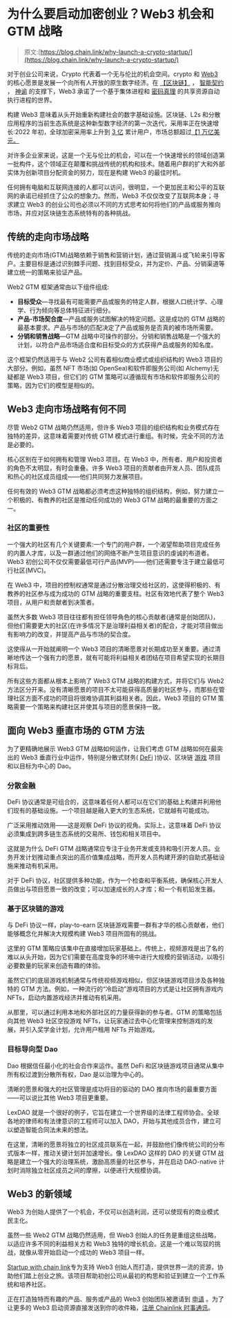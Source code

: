 # 为什么要启动加密创业？Web3 机会和 GTM 战略

> 原文:[https://blog.chain.link/why-launch-a-crypto-startup/](https://blog.chain.link/why-launch-a-crypto-startup/)

对于创业公司来说，Crypto 代表着一个无与伦比的机会空间。crypto 和 [Web3](https://chain.link/education/web3) 的核心愿景是发展一个向所有人开放的原生数字经济。在 [【区块链】](https://blog.chain.link/what-is-blockchain/) ， [智能契约](https://chain.link/education/smart-contracts) ， [神谕](https://chain.link/education/blockchain-oracles) 的支撑下，Web3 承诺了一个基于集体进程和 [密码真理](https://blog.chain.link/what-is-cryptographic-truth/) 的共享资源自动执行进程的世界。

构建 Web3 意味着从头开始重新构建社会的数字基础设施。区块链、L2s 和分散应用程序的当前生态系统是这种新型数字经济的第一次迭代，采用率正在快速增长:2022 年初，全球加密采用率上升到 [3 亿](https://blog.crypto.com/global-crypto-owners-near-300-million-predicted-to-hit-1-billion-by-the-end-of-2022/) 累计用户，市场总额超过[【1 万亿美元。](https://coinmarketcap.com/charts/)

对许多企业家来说，这是一个无与伦比的机会，可以在一个快速增长的领域创造第一批构件，这个领域正在颠覆和挑战传统的机构和技术。随着用户群的扩大和外部实体为创新项目分配资金的努力，现在是构建 Web3 的最佳时机。

任何拥有电脑和互联网连接的人都可以访问，很明显，一个更加民主和公平的互联网的承诺已经抓住了公众的想象力。然而，Web3 不仅仅改变了互联网本身；寻求建立 Web3 的创业公司也必须以不同的方式思考如何将他们的产品或服务推向市场，并应对区块链生态系统特有的各种挑战。

## **传统的走向市场战略**

传统的走向市场(GTM)战略依赖于销售和营销计划，通过营销漏斗或飞轮来引导客户。主要目标是通过识别棘手问题、找到目标受众，并为定价、产品、分销渠道等建立统一的策略来验证产品。

Web2 GTM 框架通常由以下组件组成:

*   **目标受众**—寻找最有可能需要产品或服务的特定人群，根据人口统计学、心理学、行为倾向等总体特征进行细分。
*   **产品-市场契合度**—产品或服务试图解决的特定问题。这是成功的 GTM 战略的最基本要求。产品与市场的匹配决定了产品或服务是否真的被市场所需要。
*   **分销和销售战略**—GTM 战略中可操作的部分。分销和销售战略是一个强大的计划，以符合产品市场适合度和目标受众的方式获得产品或服务的知名度。

这个框架仍然适用于与 Web2 公司有着相似商业模式或组织结构的 Web3 项目的大部分。例如，虽然 NFT 市场(如 OpenSea)和软件即服务公司(如 Alchemy)无疑都是 Web3 项目，但它们的 GTM 策略可以遵循现有市场和软件即服务公司的策略，因为它们的模型是相似的。

## Web3 走向市场战略有何不同

尽管 Web2 GTM 战略仍然适用，但许多 Web3 项目的组织结构和业务模式存在独特的差异，这意味着需要对传统 GTM 模式进行重组。有时候，完全不同的方法是必要的。

核心区别在于如何拥有和管理 Web3 项目。在 Web3 中，所有者、用户和投资者的角色不太明显，有时会重叠。许多 Web3 项目的贡献者由开发人员、团队成员和热心的社区成员组成——他们共同努力发展项目。

任何有效的 Web3 GTM 战略都必须考虑这种独特的组织结构，例如，努力建立一个积极的、有教养的社区是推动任何成功的 Web3 GTM 战略的最重要的方面之一。

### 社区的重要性

一个强大的社区有几个关键要素:一个专门的用户群，一个渴望帮助项目完成任务的内置人才库，以及一群通过他们的网络不断产生项目意识的虔诚的布道者。Web3 初创公司不仅仅需要最低可行产品(MVP)——他们还需要专注于建立最低可行社区(MVC)。

在 Web3 中，项目的控制权通常是通过分散治理交给社区的，这使得积极的、有教养的社区参与成为成功的 GTM 战略的重要支柱。社区有效地代表了整个 Web3 项目，从用户和贡献者到决策者。

虽然大多数 Web3 项目往往都有担任领导角色的核心贡献者(通常是创始团队)，但他们需要更大的社区(在许多情况下是治理利益相关者)的配合，才能对项目做出有影响力的改变，并提高产品与市场的契合度。

这使得从一开始就阐明一个 Web3 项目的清晰愿景对长期成功至关重要。通过清晰地传达一个强有力的愿景，就有可能将利益相关者团结在项目希望实现的长期目标背后。

所有这些方面都从根本上影响了 Web3 GTM 战略的构建方式，并将它们与 Web2 方法区分开来。没有清晰愿景的项目不太可能获得高质量的社区参与，而那些在管理社区方面不成功的项目将很难协调其利益相关者。因此，Web3 项目的 GTM 策略需要一个策略来构建社区并使其与项目的愿景保持一致。

## 面向 Web3 垂直市场的 GTM 方法

为了更精确地展示 Web3 GTM 战略如何运作，让我们考虑 GTM 战略如何在最突出的 Web3 垂直行业中运作，特别是分散式财务( [DeFi](https://chain.link/education/defi) )协议、区块链 [游戏](https://blog.chain.link/what-is-play-to-earn/) 项目和以目标为中心的 Dao。

### 分散金融

DeFi 协议通常是可组合的，这意味着任何人都可以在它们的基础上构建并利用他们现有的基础设施。一个项目越是融入更大的生态系统，它就越有可能成功。

广泛采用推动效用——这是观察 DeFi 协议的视角。实际上，这意味着 DeFi 协议必须集成到跨多链生态系统的交易所、钱包和相关项目中。

这就是为什么 DeFi GTM 战略通常应专注于业务开发或支持和吸引开发人员。业务开发计划推动重点突出的高价值集成战略，而开发人员构建开源的自助式基础设施来推动有机采用。

对于 DeFi 协议，社区提供多种功能，作为一个检查和平衡系统，确保核心开发人员做出与项目愿景一致的改变；可以加速成长的人才库；和一个有机铅发生器。

### 基于区块链的游戏

与 DeFi 协议一样，play-to-earn 区块链游戏需要一群有才华的核心贡献者，他们能够概念化并解决大规模构建 Web3 项目所固有的挑战。

这里的 GTM 策略应该集中在直接增加玩家基础上。传统上，视频游戏是出了名的难以从头开始，因为它们需要在高度竞争的环境中进行大规模的营销活动，以吸引必要数量的玩家来创造有趣的体验。

虽然它们的底层游戏机制通常与传统视频游戏相似，但区块链游戏项目涉及各种独特的 GTM 方法。例如，一种流行的“冷启动”游戏项目的方式是让社区拥有游戏内 NFTs，启动内置游戏经济并推动有机采用。

从那里，可以通过利用本地和外部社区的力量获得新的参与者。GTM 的策略包括向其他 Web3 社区空投游戏 NFTs，让玩家通过去中心化管理来控制游戏的发展，并引入奖学金计划，允许用户租用 NFTs 开始游戏。

### 目标导向型 Dao

Dao 根据信任最小化的社会合作来运作。虽然 DeFi 和区块链游戏项目通常从集中所有权过渡到分散所有权，Dao 是以治理为中心的。

清晰的愿景和强大的社区管理是成功将目的驱动的 DAO 推向市场的最重要方面——可以说比其他 Web3 项目更重要。

LexDAO 就是一个很好的例子，它旨在建立一个世界级的法律工程师协会。全球各地的律师和有法律意识的工程师可以加入 DAO，开始与其他成员合作，建立可以塑造智能合同法未来的想法。

在这里，清晰的愿景将独立的社区成员联系在一起，并鼓励他们像传统公司的分布式版本一样，推动关键计划并加速增长。像 LexDAO 这样的 DAO 的关键 GTM 战略是建立一个强大的治理系统，激励高质量的社区参与，并在启动 DAO-native 计划时消除独立社区成员之间的摩擦，以便进行大规模协调。

## Web3 的新领域

Web3 为创始人提供了一个机会，不仅可以创造利润，还可以使现有的商业模式民主化。

虽然一些 Web2 GTM 战略仍然适用，但 Web3 创始人的任务是重组这些战略，以适应许多不同的利益相关方和 Web3 独特的增长机会。这是一个难以驾驭的挑战，就像从零开始启动一个成功的 Web3 项目一样。

[Startup with chain link](https://chainlinklabs.com/startup?utm_medium=referral&utm_source=chainlink-blog&utm_content=why-launch-a-crypto-startup)专为支持 Web3 创始人而打造，提供世界一流的资源，协助他们踏上创业之旅。该项目帮助初创公司从最初的构思和验证到建立一个工作系统和培养社区。

正在打造独特而有趣的产品、服务或产品的 Web3 创始团队被邀请到 [申请](https://chainlinklabs.com/startup?utm_medium=referral&utm_source=chainlink-blog&utm_content=why-launch-a-crypto-startup) 。为了让更多的 Web3 启动资源直接发送到你的收件箱，[注册 Chainlink 时事通讯](https://pages.chain.link/subscribe?utm_medium=referral&utm_source=chainlink-blog&utm_content=why-launch-a-crypto-startup)。